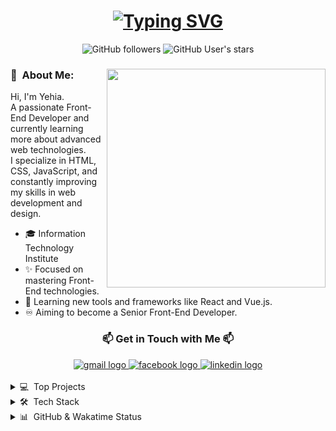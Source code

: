 <div align="center">
    <h1>
        <a href="https://git.io/typing-svg">
            <img src="https://readme-typing-svg.herokuapp.com?font=Fira+Code&weight=700&size=30&pause=1000&center=true&vCenter=true&width=1000&lines=Hi+There+%F0%9F%91%8B+!;I+am+Yehia+%F0%9F%98%84;I+am+a+Front+End+Developer+%F0%9F%92%BB" alt="Typing SVG" />
        </a>
    </h1>
</div>

<div align="center">
    <img alt="GitHub followers" src="https://img.shields.io/github/followers/Yehia?logo=github">
    <img alt="GitHub User's stars" src="https://img.shields.io/github/stars/Yehia?logo=github">
</div>

<h3> 🤵 &nbsp;About Me: <img src="https://raw.githubusercontent.com/sanjay-kv/sanjay-kv/main/Assets/illustration.png" min-width="300px" max-width="300px" width="350px" align="right"></h3>
<div>
    <p>
        Hi, I'm Yehia. <br>
        A passionate Front-End Developer and <br>currently learning more about advanced web technologies.<br>
        I specialize in HTML, CSS, JavaScript, and constantly improving my skills in web development and design.
    </p>
    <ul>
        <li>🎓 Information Technology Institute</li>
        <li>✨ Focused on mastering Front-End technologies.</li>
        <li>🌱 Learning new tools and frameworks like React and Vue.js.</li>
        <li>♾️ Aiming to become a Senior Front-End Developer.</li>
    </ul>
</div>

<div align="center">
    <h3> 📫 Get in Touch with Me 📫 </h3>
</div>

<div align="center">
    <a href="mailto:yahiamohammedyup@gmail.com">
        <img src="https://img.shields.io/badge/Gmail-D14836?style=for-the-badge&logo=gmail&logoColor=white" alt="gmail logo" />
    </a>
    <a href="[https://www.facebook.com/yehia](https://www.facebook.com/Yahia.M.Hussain?locale=ar_AR)">
        <img src="https://img.shields.io/badge/Facebook-1877F2?style=for-the-badge&logo=facebook&logoColor=white" alt="facebook logo" />
    </a>
    <a href="[https://www.linkedin.com/in/yehia](https://www.linkedin.com/in/yehia-mohammed-1518a1222/)">
        <img src="https://img.shields.io/badge/LinkedIn-0077B5?style=for-the-badge&logo=linkedin&logoColor=white" alt="linkedin logo" />
    </a>
</div>

<br>

<details>
    <summary>💻 &nbsp;Top Projects</summary>
    <br>

</details>

<details>
    <summary>🛠 &nbsp;Tech Stack</summary>
    <br>
    <div align="left">
        <img src="https://cdn.jsdelivr.net/gh/devicons/devicon/icons/javascript/javascript-original.svg" height="40" alt="javascript logo" />
        <img width="12" />
        <img src="https://cdn.jsdelivr.net/gh/devicons/devicon/icons/css3/css3-original.svg" height="40" alt="css logo" />
        <img width="12" />
        <img src="https://cdn.jsdelivr.net/gh/devicons/devicon/icons/html5/html5-original.svg" height="40" alt="html logo" />
        <img width="12" />
        <img src="https://cdn.jsdelivr.net/gh/devicons/devicon/icons/react/react-original.svg" height="40" alt="react logo" />
        <img width="12" />
        <img src="https://cdn.jsdelivr.net/gh/devicons/devicon/icons/nodejs/nodejs-original.svg" height="40" alt="nodejs logo" />
    </div>

</details>

<details>
    <summary>📊 &nbsp;GitHub & Wakatime Status</summary>
    <br>

    

</details>

